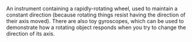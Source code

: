 An instrument containing a rapidly-rotating wheel, used to maintain a
constant direction (because rotating things resist having the direction
of their axis moved). There are also toy gyroscopes, which can be used
to demonstrate how a rotating object responds when you try to change the
direction of its axis.
